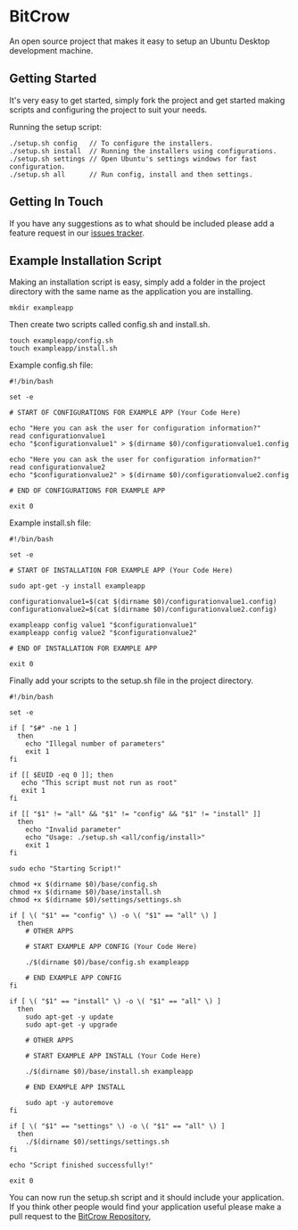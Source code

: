 # BitCrow
An open source project that makes it easy to setup an Ubuntu Desktop development
machine.

## Getting Started
It's very easy to get started, simply fork the project and get started making
scripts and configuring the project to suit your needs.

Running the setup script:
~~~~
./setup.sh config   // To configure the installers.
./setup.sh install  // Running the installers using configurations.
./setup.sh settings // Open Ubuntu's settings windows for fast configuration.
./setup.sh all      // Run config, install and then settings.
~~~~

## Getting In Touch
If you have any suggestions as to what should be included please add a feature
request in our [issues tracker](https://github.com/IronPeak/BitCrow/issues).

## Example Installation Script
Making an installation script is easy, simply add a folder in the project
directory with the same name as the application you are installing.
~~~~
mkdir exampleapp
~~~~
Then create two scripts called config.sh and install.sh.
~~~~
touch exampleapp/config.sh
touch exampleapp/install.sh
~~~~
Example config.sh file:
~~~~
#!/bin/bash

set -e

# START OF CONFIGURATIONS FOR EXAMPLE APP (Your Code Here)

echo "Here you can ask the user for configuration information?"
read configurationvalue1
echo "$configurationvalue1" > $(dirname $0)/configurationvalue1.config

echo "Here you can ask the user for configuration information?"
read configurationvalue2
echo "$configurationvalue2" > $(dirname $0)/configurationvalue2.config

# END OF CONFIGURATIONS FOR EXAMPLE APP

exit 0
~~~~
Example install.sh file:
~~~~
#!/bin/bash

set -e

# START OF INSTALLATION FOR EXAMPLE APP (Your Code Here)

sudo apt-get -y install exampleapp

configurationvalue1=$(cat $(dirname $0)/configurationvalue1.config)
configurationvalue2=$(cat $(dirname $0)/configurationvalue2.config)

exampleapp config value1 "$configurationvalue1"
exampleapp config value2 "$configurationvalue2"

# END OF INSTALLATION FOR EXAMPLE APP

exit 0
~~~~
Finally add your scripts to the setup.sh file in the project directory.
~~~~
#!/bin/bash

set -e

if [ "$#" -ne 1 ]
  then
    echo "Illegal number of parameters"
    exit 1
fi

if [[ $EUID -eq 0 ]]; then
   echo "This script must not run as root"
   exit 1
fi

if [[ "$1" != "all" && "$1" != "config" && "$1" != "install" ]]
  then
    echo "Invalid parameter"
    echo "Usage: ./setup.sh <all/config/install>"
    exit 1
fi

sudo echo "Starting Script!"

chmod +x $(dirname $0)/base/config.sh
chmod +x $(dirname $0)/base/install.sh
chmod +x $(dirname $0)/settings/settings.sh

if [ \( "$1" == "config" \) -o \( "$1" == "all" \) ]
  then
    # OTHER APPS

    # START EXAMPLE APP CONFIG (Your Code Here)

    ./$(dirname $0)/base/config.sh exampleapp

    # END EXAMPLE APP CONFIG
fi

if [ \( "$1" == "install" \) -o \( "$1" == "all" \) ]
  then
    sudo apt-get -y update
    sudo apt-get -y upgrade

    # OTHER APPS

    # START EXAMPLE APP INSTALL (Your Code Here)

    ./$(dirname $0)/base/install.sh exampleapp

    # END EXAMPLE APP INSTALL

    sudo apt -y autoremove
fi

if [ \( "$1" == "settings" \) -o \( "$1" == "all" \) ]
  then
    ./$(dirname $0)/settings/settings.sh
fi

echo "Script finished successfully!"

exit 0
~~~~
You can now run the setup.sh script and it should include your application.
If you think other people would find your application useful please make a
pull request to the [BitCrow Repository](http://github.com/IronPeak/BitCrow),
